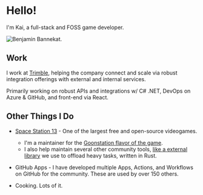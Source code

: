 # Hello!

I'm Kai, a full-stack and FOSS game developer.

![Benjamin Bannekat](https://octodex.github.com/images/bannekat.png).

## Work

I work at [Trimble](https://trimble.com), helping the company connect and scale via robust integration offerings with external and internal services.

Primarily working on robust APIs and integrations w/ C# .NET, DevOps on Azure & GitHub, and front-end via React.

## Other Things I Do

* [Space Station 13](https://spacestation13.com/) - One of the largest free and open-source videogames.
    * I'm a maintainer for the [Goonstation flavor of the game](https://github.com/goonstation/goonstation).
    * I also help maintain several other community tools, [like a external library](https://github.com/tgstation/rust-g) we use to offload heavy tasks, written in Rust.

* GitHub Apps - I have developed multiple Apps, Actions, and Workflows on GitHub for the community. These are used by over 150 others.

* Cooking. Lots of it.
